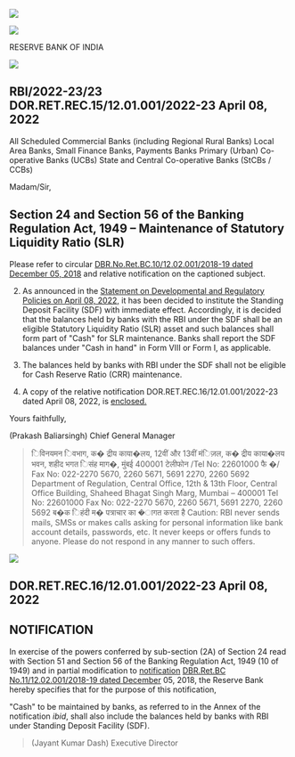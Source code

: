 ![](_page_0_Picture_0.jpeg)

![](_page_0_Picture_1.jpeg)

RESERVE BANK OF INDIA

![](_page_0_Picture_3.jpeg)

## RBI/2022-23/23 DOR.RET.REC.15/12.01.001/2022-23 April 08, 2022

All Scheduled Commercial Banks (including Regional Rural Banks) Local Area Banks, Small Finance Banks, Payments Banks Primary (Urban) Co-operative Banks (UCBs) State and Central Co-operative Banks (StCBs / CCBs)

Madam/Sir,

## **Section 24 and Section 56 of the Banking Regulation Act, 1949 – Maintenance of Statutory Liquidity Ratio (SLR)**

Please refer to circular [DBR.No.Ret.BC.10/12.02.001/2018-19 dated December 05, 2018](https://www.rbi.org.in/Scripts/NotificationUser.aspx?Id=11427&Mode=0) and relative notification on the captioned subject.

2. As announced in the [Statement on Developmental and Regulatory Policies on April 08, 2022,](https://www.rbi.org.in/Scripts/BS_PressReleaseDisplay.aspx?prid=53536) it has been decided to institute the Standing Deposit Facility (SDF) with immediate effect. Accordingly, it is decided that the balances held by banks with the RBI under the SDF shall be an eligible Statutory Liquidity Ratio (SLR) asset and such balances shall form part of "Cash" for SLR maintenance. Banks shall report the SDF balances under "Cash in hand" in Form VIII or Form I, as applicable.

3. The balances held by banks with RBI under the SDF shall not be eligible for Cash Reserve Ratio (CRR) maintenance.

4. A copy of the relative notification DOR.RET.REC.16/12.01.001/2022-23 dated April 08, 2022, is [enclosed.](#page-1-0)

Yours faithfully,

(Prakash Baliarsingh) Chief General Manager

> िविनयमन िवभाग, क� द्रीय काया�लय, 12वीं और 13वीं मंिज़ल, क� द्रीय काया�लय भवन, शहीद भगत िसंह माग�, मुंबई 400001 टेलीफोन /Tel No: 22601000 फै �/ Fax No: 022-2270 5670, 2260 5671, 5691 2270, 2260 5692 Department of Regulation, Central Office, 12th & 13th Floor, Central Office Building, Shaheed Bhagat Singh Marg, Mumbai – 400001 Tel No: 22601000 Fax No: 022-2270 5670, 2260 5671, 5691 2270, 2260 5692 ब�क िहंदी म� पत्राचार का �ागत करता है Caution: RBI never sends mails, SMSs or makes calls asking for personal information like bank account details, passwords, etc. It never keeps or offers funds to anyone. Please do not respond in any manner to such offers.

![](_page_1_Picture_0.jpeg)

## <span id="page-1-0"></span>DOR.RET.REC.16/12.01.001/2022-23 April 08, 2022

## **NOTIFICATION**

In exercise of the powers conferred by sub-section (2A) of Section 24 read with Section 51 and Section 56 of the Banking Regulation Act, 1949 (10 of 1949) and in partial modification to [notification](https://www.rbi.org.in/Scripts/NotificationUser.aspx?Id=11427&Mode=0#AN1)  [DBR.Ret.BC No.11/12.02.001/2018-19 dated December](https://www.rbi.org.in/Scripts/NotificationUser.aspx?Id=11427&Mode=0#AN1) 05, 2018, the Reserve Bank hereby specifies that for the purpose of this notification,

"Cash" to be maintained by banks, as referred to in the Annex of the notification *ibid*, shall also include the balances held by banks with RBI under Standing Deposit Facility (SDF).

> (Jayant Kumar Dash) Executive Director